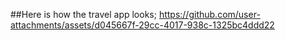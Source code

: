 ##Here is how the travel app looks;
https://github.com/user-attachments/assets/d045667f-29cc-4017-938c-1325bc4ddd22



 
 
